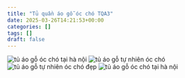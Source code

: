 ```yaml
---
title: "Tủ quần áo gỗ óc chó TQA3"
date: 2025-03-26T14:21:53+00:00
categories: []
tags: []
draft: false
---
```

![tủ áo gỗ óc chó tại hà nội](/img/tu-ao/tqa3/tu-quan-ao-go-oc-cho-tqa3-00-3.webp)
![tủ áo gỗ tự nhiên óc chó](/img/tu-ao/tqa3/tu-quan-ao-go-oc-cho-tqa3-00-4.webp)
![tủ áo gỗ tự nhiên óc chó đẹp](/img/tu-ao/tqa3/tu-quan-ao-go-oc-cho-tqa3-00-5.webp)
![tủ áo gỗ óc chó tại hà nội](/img/tu-ao/tqa3/tu-quan-ao-go-oc-cho-tqa3-00-6.webp)